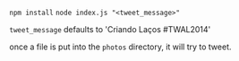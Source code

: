 `npm install`
`node index.js "<tweet_message>"`

`tweet_message` defaults to 'Criando Laços #TWAL2014'

once a file is put into the `photos` directory, it will try to tweet.
